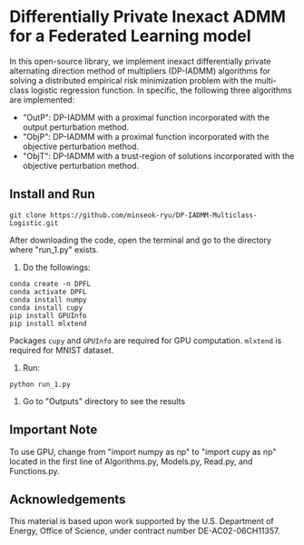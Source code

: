 # Differentially Private Inexact ADMM for a Federated Learning model

In this open-source library, we implement inexact differentially private alternating direction method of multipliers (DP-IADMM) algorithms for solving a distributed empirical risk minimization problem with the multi-class logistic regression function.
In specific, the following three algorithms are implemented:

- "OutP": DP-IADMM with a proximal function incorporated with the output perturbation method.
- "ObjP":  DP-IADMM with a proximal function incorporated with the objective perturbation method.
- "ObjT":  DP-IADMM with a trust-region of solutions incorporated with the objective perturbation method. 
 
## Install and Run 

```
git clone https://github.com/minseok-ryu/DP-IADMM-Multiclass-Logistic.git
```

After downloading the code, open the terminal and go to the directory where "run_1.py" exists.

1. Do the followings:
```
conda create -n DPFL	
conda activate DPFL	
conda install numpy	
conda install cupy
pip install GPUInfo
pip install mlxtend
```	
Packages `cupy` and `GPUInfo` are required for GPU computation. `mlxtend` is required for MNIST dataset.
1. Run:
```
python run_1.py
```	
1. Go to "Outputs" directory to see the results 

## Important Note
To use GPU, change from "import numpy as np" to  "import cupy as np" located in the first line of Algorithms.py, Models.py, Read.py, and Functions.py.

## Acknowledgements

This material is based upon work supported by the U.S. Department of Energy, Office of Science, under contract number DE-AC02-06CH11357.
